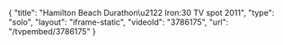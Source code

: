 {
    "title": "Hamilton Beach Durathon\u2122 Iron:30 TV spot 2011",
    "type": "solo",
    "layout": "iframe-static",
    "videoId": "3786175",
    "url": "\/tvpembed\/3786175"
}